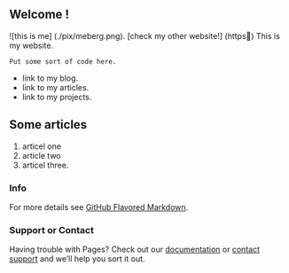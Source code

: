 ## Welcome !
![this is me] (./pix/meberg.png).
[check my other website!] (https🔗)
This is my website.

```
Put some sort of code here.
```
- link to my blog.
- link to my articles.
- link to my projects.

## Some articles
1. articel one
2. article two
3. articel three.

### Info

For more details see [GitHub Flavored Markdown](https://guides.github.com/features/mastering-markdown/).

### Support or Contact

Having trouble with Pages? Check out our [documentation](https://docs.github.com/categories/github-pages-basics/) or [contact support](https://support.github.com/contact) and we’ll help you sort it out.
